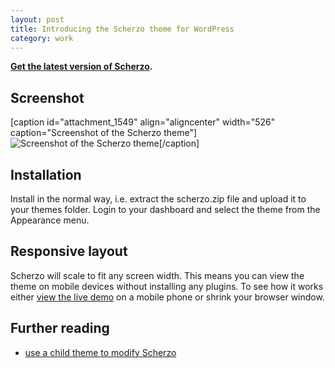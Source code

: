 ```yaml
---
layout: post
title: Introducing the Scherzo theme for WordPress
category: work
---
```


**[Get the latest version of Scherzo](http://leonpaternoster.com/wp-themes/).**




## Screenshot


[caption id="attachment_1549" align="aligncenter" width="526" caption="Screenshot of the Scherzo theme"]![Screenshot of the Scherzo theme](http://leonpaternoster.com/wp-content/uploads/2009/10/scherzo1.jpg)[/caption]


## Installation


Install in the normal way, i.e. extract the scherzo.zip file and upload it to your themes folder. Login to your dashboard and select the theme from the Appearance menu.


## Responsive layout


Scherzo will scale to fit any screen width. This means you can view the theme on mobile devices without installing any plugins. To see how it works either [view the live demo](http://leonpaternoster.com/scherzo) on a mobile phone or shrink your browser window.


## Further reading





	
  * [use a child theme to modify Scherzo](http://leonpaternoster.com/2011/02/child-themes/)



